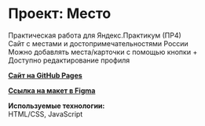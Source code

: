 # Проект: Место

Практическая работа для Яндекс.Практикум (ПР4)
<br>Сайт с местами и достопримечательностями России
<br>Можно добавлять места/карточки с помощью кнопки +
<br>Доступно редактирование профиля

**[Сайт на GitHub Pages](https://gelserkirchen.github.io/mesto/index.html)**

**[Ссылка на макет в Figma](https://www.figma.com/file/2cn9N9jSkmxD84oJik7xL7/JavaScript.-Sprint-4?node-id=0%3A1)**

**Используемые технологии:**
<br>HTML/CSS, JavaScript

